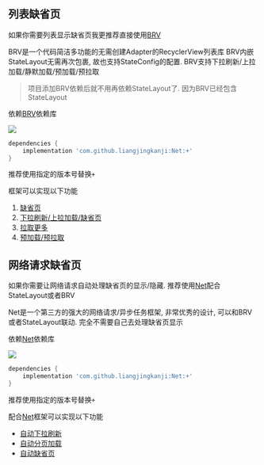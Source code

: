 
## 列表缺省页

如果你需要列表显示缺省页我更推荐直接使用[BRV](https://liangjingkanji.github.io/BRV/state.html)

BRV是一个代码简洁多功能的无需创建Adapter的RecyclerView列表库
BRV内嵌StateLayout无需再次包裹, 故也支持StateConfig的配置. BRV支持下拉刷新/上拉加载/静默加载/预加载/预拉取

> 项目添加BRV依赖后就不用再依赖StateLayout了. 因为BRV已经包含StateLayout

依赖[BRV](https://github.com/liangjingkanji/BRV/)依赖库

[![](https://jitpack.io/v/liangjingkanji/Net.svg)](https://github.com/liangjingkanji/Net/)

```groovy
dependencies {
    implementation 'com.github.liangjingkanji:Net:+'
}
```
推荐使用指定的版本号替换`+`

框架可以实现以下功能

1. [缺省页](https://liangjingkanji.github.io/BRV/state)
1. [下拉刷新/上拉加载/缺省页](https://liangjingkanji.github.io/BRV/refresh)
1. [拉取更多](https://liangjingkanji.github.io/BRV/upfetch)
1. [预加载/预拉取](https://liangjingkanji.github.io/BRV/preload)

## 网络请求缺省页

如果你需要让网络请求自动处理缺省页的显示/隐藏. 推荐使用[Net](https://liangjingkanji.github.io/Net/auto-state.html)配合StateLayout或者BRV

Net是一个第三方的强大的网络请求/异步任务框架, 非常优秀的设计, 可以和BRV或者StateLayout联动. 完全不需要自己去处理缺省页显示

依赖[Net](https://github.com/liangjingkanji/Net/)依赖库

[![](https://jitpack.io/v/liangjingkanji/Net.svg)](https://github.com/liangjingkanji/Net/)

```groovy
dependencies {
    implementation 'com.github.liangjingkanji:Net:+'
}
```
推荐使用指定的版本号替换`+`

配合[Net](https://github.com/liangjingkanji/Net/)框架可以实现以下功能

- [自动下拉刷新](https://liangjingkanji.github.io/Net/auto-refresh/)
- [自动分页加载](https://liangjingkanji.github.io/Net/auto-page/)
- [自动缺省页](https://liangjingkanji.github.io/Net/auto-state/)
